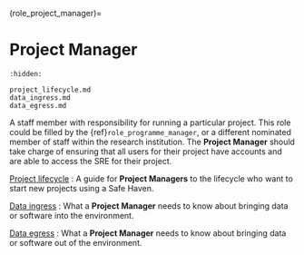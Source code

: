 (role_project_manager)=
# Project Manager

```{toctree}
:hidden:

project_lifecycle.md
data_ingress.md
data_egress.md
```

A staff member with responsibility for running a particular project.
This role could be filled by the {ref}`role_programme_manager`, or a different nominated member of staff within the research institution.
The **Project Manager** should take charge of ensuring that all users for their project have accounts and are able to access the SRE for their project.

[Project lifecycle](project_lifecycle.md)
: A guide for **Project Managers** to the lifecycle  who want to start new projects using a Safe Haven.

[Data ingress](data_ingress.md)
: What a **Project Manager** needs to know about bringing data or software into the environment.

[Data egress](data_egress.md)
: What a **Project Manager** needs to know about bringing data or software out of the environment.

